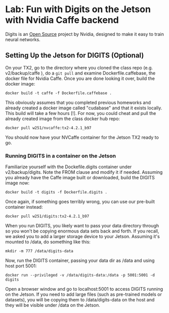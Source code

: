 # Lab: Fun with Digits on the Jetson with Nvidia Caffe backend

Digits is an [Open Source](https://github.com/NVIDIA/DIGITS) project by Nvidia, designed to make it easy to train neural networks.

## Setting Up the Jetson for DIGITS (Optional)

On your TX2, go to the directory where you cloned the class repo (e.g. v2/backup/caffe ), do a ```git pull``` and examine Dockerfile.caffebase, the docker file for Nvidia Caffe.  Once you are done looking it over, build the docker image:
```
docker build -t caffe -f Dockerfile.caffebase .
```
This obviously assumes that you completed previous homeworks and already created a docker image called "cudabase" and that it exists locally. This build will take a few hours [!].  For now, you could cheat and pull the already created image from the class docker hub repo: 
```
docker pull w251/nvcaffe:tx2-4.2.1_b97
```

You should now have your NVCaffe container for the Jetson TX2 ready to go.

### Running DIGITS in a container on the Jetson
Familiarize yourself with the Dockefile.digits container under v2/backup/digits.  Note the FROM clause and modify it if needed. Assuming you already have the Caffe image built or downloaded, build the DIGITS image now:
```
docker build -t digits -f Dockerfile.digits .
```
Once again, if something goes terribly wrong, you can use our pre-built container instead:
```
docker pull w251/digits:tx2-4.2.1_b97
```

When you run DIGITS, you likely want to pass your data directory through so you won't be copying enormous data sets back and forth.  If you recall, we asked you to add a larger storage device to your Jetson.  Assuming it's mounted to /data, do something like this:
```
mkdir -m 777 /data/digits-data
```

Now, run the DIGITS container, passing your data dir as /data and using host port 5001:
```
docker run --privileged -v /data/digits-data:/data -p 5001:5001 -d digits
```
Open a browser window and go to localhost:5001 to access DIGITS running on the Jetson. If you need to add large files (such as pre-trained models or datasets), you will be copying them to /data/digits-data on the host and they will be visible under /data on the Jetson.

